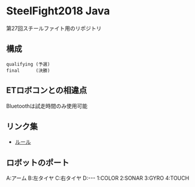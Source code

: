 # SteelFight2018 Java
第27回スチールファイト用のリポジトリ

## 構成
```
qualifying (予選)
final      (決勝)
```

## ETロボコンとの相違点
Bluetoothは試走時間のみ使用可能

## リンク集
+ [ルール](http://www.invite.gr.jp/news/robo/pdf/27robo_soft.pdf)

## ロボットのポート
A:アーム
B:左タイヤ
C:右タイヤ
D:---
1:COLOR
2:SONAR
3:GYRO
4:TOUCH
